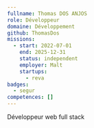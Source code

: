 ```yaml
---
fullname: Thomas DOS ANJOS
role: Développeur
domaine: Développement
github: ThomasDos
missions:
  - start: 2022-07-01
    end: 2025-12-31
    status: independent
    employer: Malt
    startups:
      - reva
badges:
  - segur
competences: []
---
```

Développeur web full stack